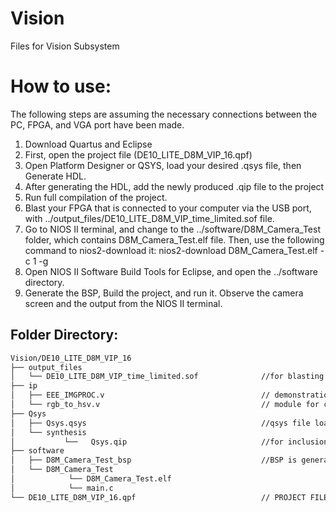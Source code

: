# Vision

Files for Vision Subsystem

# How to use:
The following steps are assuming the necessary connections between the PC, FPGA, and VGA port have been made.

1. Download Quartus and Eclipse
2. First, open the project file (DE10_LITE_D8M_VIP_16.qpf)
3. Open Platform Designer or QSYS, load your desired .qsys file, then Generate HDL.
4. After generating the HDL, add the newly produced .qip file to the project
5. Run full compilation of the project.
6. Blast your FPGA that is connected to your computer via the USB port, with ../output_files/DE10_LITE_D8M_VIP_time_limited.sof file.
7. Go to NIOS II terminal, and change to the ../software/D8M_Camera_Test folder, which contains D8M_Camera_Test.elf file. Then, use the following command to nios2-download it: nios2-download D8M_Camera_Test.elf -c 1 -g
8. Open NIOS II Software Build Tools for Eclipse, and open the ../software directory.  
9. Generate the BSP, Build the project, and run it. Observe the camera screen and the output from the NIOS II terminal.


## Folder Directory:
```bash
Vision/DE10_LITE_D8M_VIP_16
├── output_files                        
│   └── DE10_LITE_D8M_VIP_time_limited.sof              //for blasting FPGA
├── ip                        
│   ├── EEE_IMGPROC.v                                   // demonstration image processor
│   └── rgb_to_hsv.v                                    // module for colour space conversion
├── Qsys
│   ├── Qsys.qsys                                       //qsys file loaded in platform designer
│   └── synthesis
│           └──   Qsys.qip                              //for inclusion in the project          
├── software                         
│   ├── D8M_Camera_Test_bsp                             //BSP is generated in this folder
│   └── D8M_Camera_Test             
│            └── D8M_Camera_Test.elf                    
│            └── main.c
└── DE10_LITE_D8M_VIP_16.qpf                            // PROJECT FILE
 
```

